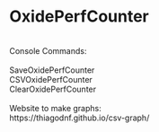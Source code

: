 # OxidePerfCounter
<br>
Console Commands:<br><br>
SaveOxidePerfCounter<br>
CSVOxidePerfCounter<br>
ClearOxidePerfCounter<br><br>
Website to make graphs:<br>
https://thiagodnf.github.io/csv-graph/
